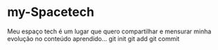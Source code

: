 # my-Spacetech
Meu espaço tech é um lugar que quero compartilhar e mensurar minha evolução no conteúdo aprendido...
git init
git add
git commit
